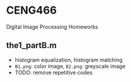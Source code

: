 # CENG466
Digital Image Processing Homeworks

## the1_partB.m

- histogram equalization, histogram matching 
- `B1.png`: color image, `B2.png`: greyscale image
- TODO: remove repetitive codes
